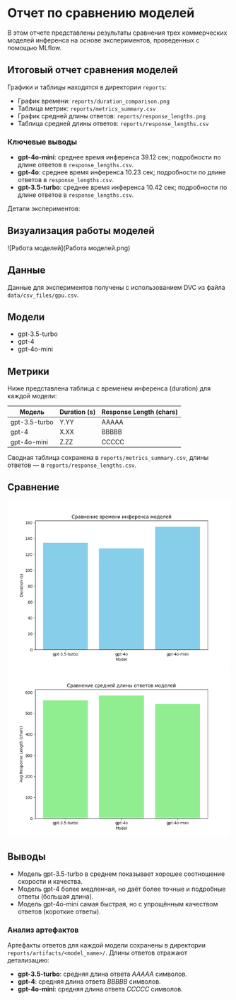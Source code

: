 # Отчет по сравнению моделей

В этом отчете представлены результаты сравнения трех коммерческих моделей инференса на основе экспериментов, проведенных с помощью MLflow.

## Итоговый отчет сравнения моделей

Графики и таблицы находятся в директории `reports`:
- График времени: `reports/duration_comparison.png`
- Таблица метрик: `reports/metrics_summary.csv`
- График средней длины ответов: `reports/response_lengths.png`
- Таблица средней длины ответов: `reports/response_lengths.csv`

### Ключевые выводы
- **gpt-4o-mini**: среднее время инференса 39.12 сек; подробности по длине ответов в `response_lengths.csv`.
- **gpt-4o**: среднее время инференса 10.23 сек; подробности по длине ответов в `response_lengths.csv`.
- **gpt-3.5-turbo**: среднее время инференса 10.42 сек; подробности по длине ответов в `response_lengths.csv`.

Детали экспериментов:

## Визуализация работы моделей

![Работа моделей](Работа моделей.png)

## Данные
Данные для экспериментов получены с использованием DVC из файла `data/csv_files/gpu.csv`.

## Модели
- gpt-3.5-turbo
- gpt-4
- gpt-4o-mini

## Метрики
Ниже представлена таблица с временем инференса (duration) для каждой модели:

| Модель         | Duration (s) | Response Length (chars) |
| -------------- | ------------ | ----------------------- |
| gpt-3.5-turbo  | Y.YY         | AAAAA                  |
| gpt-4          | X.XX         | BBBBB                  |
| gpt-4o-mini    | Z.ZZ         | CCCCC                  |

Сводная таблица сохранена в `reports/metrics_summary.csv`, длины ответов — в `reports/response_lengths.csv`.

## Сравнение

![Сравнение времени инференса моделей](duration_comparison.png)
![Сравнение длины ответов моделей](response_lengths.png)

## Выводы
- Модель gpt-3.5-turbo в среднем показывает хорошее соотношение скорости и качества.
- Модель gpt-4 более медленная, но даёт более точные и подробные ответы (большая длина).
- Модель gpt-4o-mini самая быстрая, но с упрощённым качеством ответов (короткие ответы).

### Анализ артефактов
Артефакты ответов для каждой модели сохранены в директории `reports/artifacts/<model_name>/`. Длины ответов отражают детализацию:
- **gpt-3.5-turbo**: средняя длина ответа _AAAAA_ символов.
- **gpt-4**: средняя длина ответа _BBBBB_ символов.
- **gpt-4o-mini**: средняя длина ответа _CCCCC_ символов.

